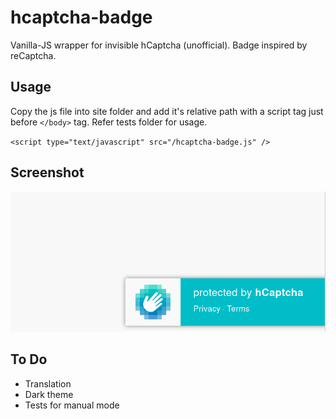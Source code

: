 # hcaptcha-badge
Vanilla-JS wrapper for invisible hCaptcha (unofficial). Badge inspired by reCaptcha.

## Usage
Copy the js file into site folder and add it's relative path with a script tag just before `</body>` tag. Refer tests folder for usage.

`<script type="text/javascript" src="/hcaptcha-badge.js" />`

## Screenshot
![Screenshot](screenshot.png)

## To Do
* Translation
* Dark theme
* Tests for manual mode
